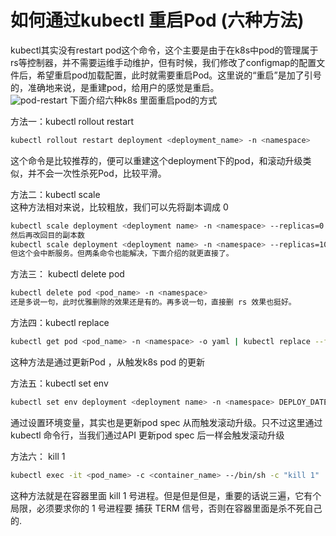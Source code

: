 # 如何通过kubectl 重启Pod (六种方法)
kubectl其实没有restart pod这个命令，这个主要是由于在k8s中pod的管理属于rs等控制器，并不需要运维手动维护，但有时候，我们修改了configmap的配置文件后，希望重启pod加载配置，此时就需要重启Pod。这里说的“重启”是加了引号的，准确地来说，是重建pod，给用户的感觉是重启。   
![pod-restart](https://p3-sign.toutiaoimg.com/tos-cn-i-qvj2lq49k0/4c8302c312c0466c85ddb4b268d7fc3c~noop.image?_iz=58558&from=article.pc_detail&x-expires=1670915173&x-signature=MrWnQRtorPR6hqYjjQvSGRteIwg%3D)
下面介绍六种k8s 里面重启pod的方式  

方法一：kubectl rollout restart  
```bash
kubectl rollout restart deployment <deployment_name> -n <namespace>
```
这个命令是比较推荐的，便可以重建这个deployment下的pod，和滚动升级类似，并不会一次性杀死Pod，比较平滑。  


方法二：kubectl scale  
这种方法相对来说，比较粗放，我们可以先将副本调成 0
```bash
kubectl scale deployment <deployment name> -n <namespace> --replicas=0
然后再改回目的副本数
kubectl scale deployment <deployment name> -n <namespace> --replicas=10
但这个会中断服务。但两条命令也能解决，下面介绍的就更直接了。
```

方法三： kubectl delete pod  
```bash
kubectl delete pod <pod_name> -n <namespace>
还是多说一句，此时优雅删除的效果还是有的。再多说一句，直接删 rs 效果也挺好。
```

方法四：kubectl replace  
```bash
kubectl get pod <pod_name> -n <namespace> -o yaml | kubectl replace --force -f -
```
这种方法是通过更新Pod ，从触发k8s pod 的更新

方法五：kubectl set env  
```bash
kubectl set env deployment <deployment name> -n <namespace> DEPLOY_DATE="$(date)"
```
通过设置环境变量，其实也是更新pod spec 从而触发滚动升级。只不过这里通过kubectl 命令行，当我们通过API 更新pod spec 后一样会触发滚动升级

方法六： kill 1  
```bash
kubectl exec -it <pod_name> -c <container_name> --/bin/sh -c "kill 1"
```
这种方法就是在容器里面 kill 1 号进程。但是但是但是，重要的话说三遍，它有个局限，必须要求你的 1 号进程要 捕获 TERM 信号，否则在容器里面是杀不死自己的.

